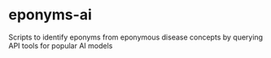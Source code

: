 # eponyms-ai
Scripts to identify eponyms from eponymous disease concepts by querying API tools for popular AI models
